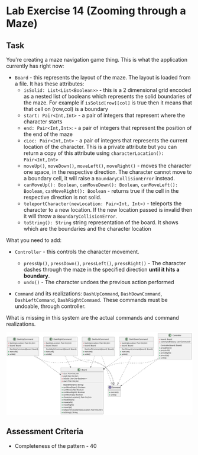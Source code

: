 # Lab Exercise 14 (Zooming through a Maze)

## Task

You're creating a maze navigation game thing. This is what the application currently has right now:

- `Board` - this represents the layout of the maze. The layout is loaded from a file. It has these attributes:
  - `isSolid: List<List<Boolean>>` - this is a 2 dimensional grid encoded as a nested list of booleans which represents the solid boundaries of the maze. For example if `isSolid[row][col]` is true then it means that that cell on (row,col) is a boundary
  - `start: Pair<Int,Int>` - a pair of integers that represent where the character starts
  - `end: Pair<Int,Int>`: - a pair of integers that represent the position of the end of the maze
  - `cLoc: Pair<Int,Int>` - a pair of integers that represents the current location of the character. This is a private attribute but you can return a copy of this attribute using `characterLocation(): Pair<Int,Int>`
  - `moveUp()`, `moveDown()`, `moveLeft()`, `moveRight()` - moves the character one space, in the respective direction. The character cannot move to a boundary cell, it will raise a `BoundaryCollisionError` instead.
  - `canMoveUp(): Boolean`, `canMoveDown(): Boolean`, `canMoveLeft(): Boolean`, `canMoveRight(): Boolean` - returns true if the cell in the respective direction is not solid.
  - `teleportCharacter(newLocation: Pair<Int, Int>)` - teleports the character to a new location. If the new location passed is invalid then it will throw a `BoundaryCollisionError`.
  - `toString(): String` string representation of the board. It shows which are the boundaries and the character location

What you need to add:

- `Controller` - this controls the character movement. 
  - `pressUp()`, `pressDown()`, `pressLeft()`, `pressRight()` - The character dashes through the maze in the specified direction **until it hits a boundary**.
  - `undo()` -  The character undoes the previous action performed

- `Command` and its realizations: `DashUpCommand`, `DashDownCommand`, `DashLeftCommand`, `DashRightCommand`. These commands must be undoable, through controller.

What is missing in this system are the actual commands and command realizations.

![command example](https://raw.githubusercontent.com/HowDoIGitHelp/CMSC23MDNotes/master/Markdown%20Lecture%20Notes%20and%20Lab%20Exercises/uml/umlOutputs/ZoomingThroughAMaze.svg)

## Assessment Criteria

- Completeness of the pattern - 40

  
